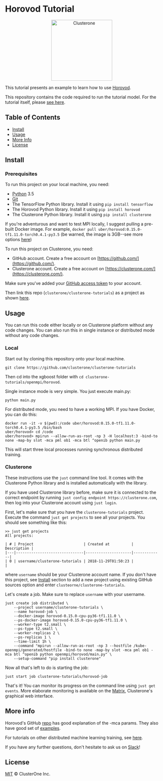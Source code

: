 # Horovod Tutorial

<p align="center">
<img src="../../co_logo.png" alt="Clusterone" width="200">
</p>

This tutorial presents an example to learn how to use [Horovod](https://github.com/uber/horovod).

This repository contains the code required to run the tutorial model. For the tutorial itself, please [see here](https://clusterone.com/tutorial/openmpi-introduction).

## Table of Contents

- [Install](#install)
- [Usage](#usage)
- [More Info](#more-info)
- [License](#license)

## Install

### Prerequisites
To run this project on your local machine, you need:

- [Python](https://python.org/) 3.5
- [Git](https://git-scm.com/)
- The TensorFlow Python library. Install it using `pip install tensorflow`
- The Horovod Python library. Install it using `pip install horovod`
- The Clusterone Python library. Install it using `pip install clusterone`

If you're adventurous and want to test MPI locally, I suggest pulling a pre-built Docker image. For example, `docker pull uber/horovod:0.15.0-tf1.11.0-torch0.4.1-py3.5` (be warned, the image is 3GB--see more options [here](https://hub.docker.com/r/uber/horovod/tags/))

To run this project on Clusterone, you need:
- GitHub account. Create a free account on [https://github.com/](https://github.com/).
- Clusterone account. Create a free account on [https://clusterone.com/](https://clusterone.com/).

Make sure you've added your [GitHub access token](https://docs.clusterone.com/account/third-party-apps/github-account) to your account.

Then link this repo (`clusterone/clusterone-tutorials`) as a project as shown [here](https://docs.clusterone.com/documentation/projects-on-clusterone/github-projects).

## Usage

You can run this code either locally or on Clusterone platform without any code changes. You can also run this in single instance or distributed mode without any code changes.

### Local

Start out by cloning this repository onto your local machine.

```shell
git clone https://github.com/clusterone/clusterone-tutorials
```

Then cd into the xgboost folder with `cd clusterone-tutorials/openmpi/horovod`.

Single instance mode is very simple. You just execute main.py:
```shell
python main.py
```

For distributed mode, you need to have a working MPI. If you have Docker, you can do this:
```shell
docker run -it -v $(pwd):/code uber/horovod:0.15.0-tf1.11.0-torch0.4.1-py3.5 /bin/bash
uber/horovod> cd /code
uber/horovod> mpirun --allow-run-as-root -np 3 -H localhost:3 -bind-to none -map-by slot -mca pml ob1 -mca btl ^openib python main.py
```
This will start three local processes running synchronous distributed training.

### Clusterone

These instructions use the `just` command line tool. It comes with the Clusterone Python library and is installed automatically with the library.

If you have used Clusterone library before, make sure it is connected to the correct endpoint by running `just config endpoint https://clusterone.com`,
then log into your Clusterone account using `just login`.

First, let's make sure that you have the `clusterone-tutorials` project. Execute the command `just get projects` to see all your projects. You should see something like this:
```shell
>> just get projects
All projects:

| # | Project                       | Created at          | Description |
|---|-------------------------------|---------------------|-------------|
| 0 | username/clusterone-tutorials | 2018-11-29T01:50:23 |             |
```
where `username` should be your Clusterone account name. If you don't have this project, see [Install](#install) section to add a new project using existing GitHub sources option and enter `clusteorne/clusterone-tutorials`. 

Let's create a job. Make sure to replace `username` with your username.

```shell
just create job distributed \
    --project username/clusterone-tutorials \
    --name horovod-job \
    --docker-image horovod-0.15.0-cpu-py36-tf1.11.0 \
    --ps-docker-image horovod-0.15.0-cpu-py36-tf1.11.0 \
    --worker-type t2.small \
    --ps-type t2.small \
    --worker-replicas 2 \
    --ps-replicas 1 \
    --time-limit 1h \
    --command "mpirun --allow-run-as-root -np 3 --hostfile /kube-openmpi/generated/hostfile -bind-to none -map-by slot -mca pml ob1 -mca btl ^openib python openmpi/horovod/main.py" \
    --setup-command "pip install clusterone"
```

Now all that's left to do is starting the job:

```shell
just start job clusterone-tutorials/horovod-job
```

That's it! You can monitor its progress on the command line using `just get events`. More elaborate monitoring is available on the [Matrix](https://clusterone.com/matrix), Clusterone's graphical web interface.

## More info
Horovod's GitHub [repo](https://github.com/uber/horovod/blob/master/docs/running.md) has good explanation of the -mca params. They also have good set of [examples](https://github.com/uber/horovod/tree/master/examples).

For tutorials on other distributed machine learning training, see [here](https://clusterone.com/tutorials).

If you have any further questions, don't hesitate to ask us on [Slack](https://bit.ly/2OPc6JH)!

## License

[MIT](LICENSE) © ClusterOne Inc.
